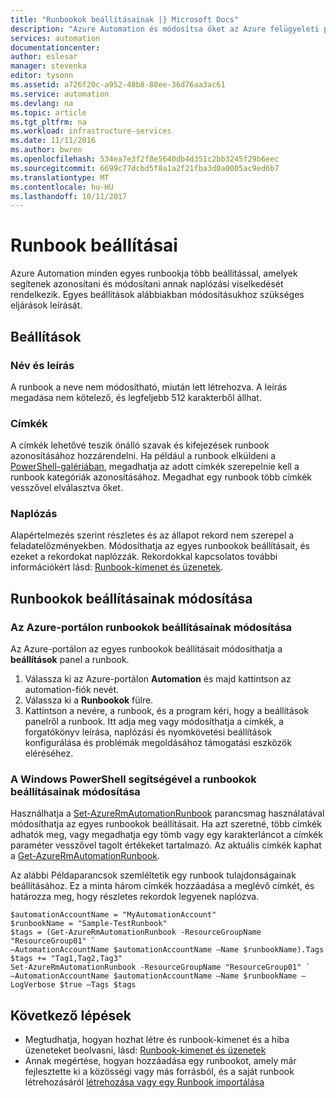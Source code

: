 ```yaml
---
title: "Runbookok beállításainak |} Microsoft Docs"
description: "Azure Automation és módosítsa őket az Azure felügyeleti portálon és a Windows PowerShell használatával az egyes runbookok konfigurációs beállításokat ismerteti."
services: automation
documentationcenter: 
author: eslesar
manager: stevenka
editor: tysonn
ms.assetid: a726f20c-a952-48b8-88ee-36d76aa3ac61
ms.service: automation
ms.devlang: na
ms.topic: article
ms.tgt_pltfrm: na
ms.workload: infrastructure-services
ms.date: 11/11/2016
ms.author: bwren
ms.openlocfilehash: 534ea7e3f2f8e5640db4d351c2bb3245f29b6eec
ms.sourcegitcommit: 6699c77dcbd5f8a1a2f21fba3d0a0005ac9ed6b7
ms.translationtype: MT
ms.contentlocale: hu-HU
ms.lasthandoff: 10/11/2017
---
```

# <a name="runbook-settings"></a>Runbook beállításai
Azure Automation minden egyes runbookja több beállítással, amelyek segítenek azonosítani és módosítani annak naplózási viselkedését rendelkezik. Egyes beállítások alábbiakban módosításukhoz szükséges eljárások leírását.

## <a name="settings"></a>Beállítások
### <a name="name-and-description"></a>Név és leírás
A runbook a neve nem módosítható, miután lett létrehozva. A leírás megadása nem kötelező, és legfeljebb 512 karakterből állhat.

### <a name="tags"></a>Címkék
A címkék lehetővé teszik önálló szavak és kifejezések runbook azonosításához hozzárendelni. Ha például a runbook elküldeni a [PowerShell-galériában](https://www.powershellgallery.com/), megadhatja az adott címkék szerepelnie kell a runbook kategóriák azonosításához. Megadhat egy runbook több címkék vesszővel elválasztva őket.

### <a name="logging"></a>Naplózás
Alapértelmezés szerint részletes és az állapot rekord nem szerepel a feladatelőzményekben. Módosíthatja az egyes runbookok beállításait, és ezeket a rekordokat naplózzák. Rekordokkal kapcsolatos további információkért lásd: [Runbook-kimenet és üzenetek](automation-runbook-output-and-messages.md).

## <a name="changing-runbook-settings"></a>Runbookok beállításainak módosítása

### <a name="changing-runbook-settings-with-the-azure-portal"></a>Az Azure-portálon runbookok beállításainak módosítása
Az Azure-portálon az egyes runbookok beállításait módosíthatja a **beállítások** panel a runbook.

1. Válassza ki az Azure-portálon **Automation** és majd kattintson az automation-fiók nevét.
2. Válassza ki a **Runbookok** fülre.
3. Kattintson a nevére, a runbook, és a program kéri, hogy a beállítások panelről a runbook. Itt adja meg vagy módosíthatja a címkék, a forgatókönyv leírása, naplózási és nyomkövetési beállítások konfigurálása és problémák megoldásához támogatási eszközök eléréséhez.     

### <a name="changing-runbook-settings-with-windows-powershell"></a>A Windows PowerShell segítségével a runbookok beállításainak módosítása
Használhatja a [Set-AzureRmAutomationRunbook](https://msdn.microsoft.com/library/mt603786.aspx) parancsmag használatával módosíthatja az egyes runbookok beállításait. Ha azt szeretné, több címkék adhatók meg, vagy megadhatja egy tömb vagy egy karakterláncot a címkék paraméter vesszővel tagolt értékeket tartalmazó. Az aktuális címkék kaphat a [Get-AzureRmAutomationRunbook](https://msdn.microsoft.com/library/mt603728.aspx).

Az alábbi Példaparancsok szemléltetik egy runbook tulajdonságainak beállításához. Ez a minta három címkék hozzáadása a meglévő címkét, és határozza meg, hogy részletes rekordok legyenek naplózva.

    $automationAccountName = "MyAutomationAccount"
    $runbookName = "Sample-TestRunbook"
    $tags = (Get-AzureRmAutomationRunbook -ResourceGroupName "ResourceGroup01" `
    –AutomationAccountName $automationAccountName –Name $runbookName).Tags
    $tags += "Tag1,Tag2,Tag3"
    Set-AzureRmAutomationRunbook -ResourceGroupName "ResourceGroup01" `
    –AutomationAccountName $automationAccountName –Name $runbookName –LogVerbose $true –Tags $tags

## <a name="next-steps"></a>Következő lépések
* Megtudhatja, hogyan hozhat létre és runbook-kimenet és a hiba üzeneteket beolvasni, lásd: [Runbook-kimenet és üzenetek](automation-runbook-output-and-messages.md) 
* Annak megértése, hogyan hozzáadása egy runbookot, amely már fejlesztette ki a közösségi vagy más forrásból, és a saját runbook létrehozásáról [létrehozása vagy egy Runbook importálása](automation-creating-importing-runbook.md) 

